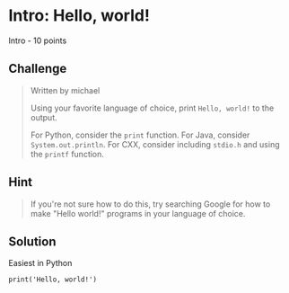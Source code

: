 # Intro: Hello, world!
Intro - 10 points

## Challenge 

> Written by michael
> 
> Using your favorite language of choice, print `Hello, world!` to the output.
> 
> For Python, consider the `print` function.
> For Java, consider `System.out.println`.
> For CXX, consider including `stdio.h` and using the `printf` function.

## Hint
> If you're not sure how to do this, try searching Google for how to make "Hello world!" programs in your language of choice.

## Solution

Easiest in Python
	
	print('Hello, world!')
